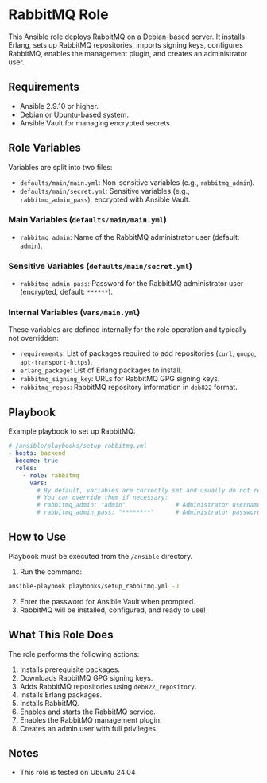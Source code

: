 # RabbitMQ Role

This Ansible role deploys RabbitMQ on a Debian-based server. It installs Erlang, sets up RabbitMQ repositories, imports signing keys, configures RabbitMQ, enables the management plugin, and creates an administrator user.

## Requirements

* Ansible 2.9.10 or higher.
* Debian or Ubuntu-based system.
* Ansible Vault for managing encrypted secrets.

## Role Variables

Variables are split into two files:

* `defaults/main/main.yml`: Non-sensitive variables (e.g., `rabbitmq_admin`).
* `defaults/main/secret.yml`: Sensitive variables (e.g., `rabbitmq_admin_pass`), encrypted with Ansible Vault.

### Main Variables (`defaults/main/main.yml`)

* `rabbitmq_admin`: Name of the RabbitMQ administrator user (default: `admin`).

### Sensitive Variables (`defaults/main/secret.yml`)

* `rabbitmq_admin_pass`: Password for the RabbitMQ administrator user (encrypted, default: `******`).


### Internal Variables (`vars/main.yml`)

These variables are defined internally for the role operation and typically not overridden:

* `requirements`: List of packages required to add repositories (`curl`, `gnupg`, `apt-transport-https`).
* `erlang_package`: List of Erlang packages to install.
* `rabbitmq_signing_key`: URLs for RabbitMQ GPG signing keys.
* `rabbitmq_repos`: RabbitMQ repository information in `deb822` format.

## Playbook

Example playbook to set up RabbitMQ:

```yaml
# /ansible/playbooks/setup_rabbitmq.yml
- hosts: backend
  become: true
  roles:
    - role: rabbitmq
      vars:
        # By default, variables are correctly set and usually do not require changes.
        # You can override them if necessary:
        # rabbitmq_admin: "admin"              # Administrator username
        # rabbitmq_admin_pass: "********"      # Administrator password (from Vault)
```

## How to Use

Playbook must be executed from the `/ansible` directory.

1. Run the command:

```bash
ansible-playbook playbooks/setup_rabbitmq.yml -J
```

2. Enter the password for Ansible Vault when prompted.
3. RabbitMQ will be installed, configured, and ready to use!

## What This Role Does

The role performs the following actions:

1. Installs prerequisite packages.
2. Downloads RabbitMQ GPG signing keys.
3. Adds RabbitMQ repositories using `deb822_repository`.
4. Installs Erlang packages.
5. Installs RabbitMQ.
6. Enables and starts the RabbitMQ service.
7. Enables the RabbitMQ management plugin.
8. Creates an admin user with full privileges.



## Notes

* This role is tested on Ubuntu 24.04
